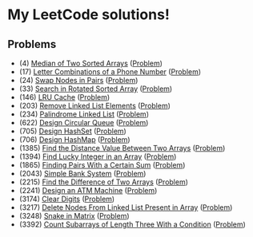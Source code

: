 # My LeetCode solutions!

## Problems
* (4) [Median of Two Sorted Arrays](solutions/l0004/src/lib.rs) ([Problem](https://leetcode.com/problems/median-of-two-sorted-arrays))
* (17) [Letter Combinations of a Phone Number](solutions/l0017/src/lib.rs) ([Problem](https://leetcode.com/problems/letter-combinations-of-a-phone-number))
* (24) [Swap Nodes in Pairs](solutions/l0024/src/lib.rs) ([Problem](https://leetcode.com/problems/swap-nodes-in-pairs))
* (33) [Search in Rotated Sorted Array](solutions/l0033/src/lib.rs) ([Problem](https://leetcode.com/problems/search-in-rotated-sorted-array))
* (146) [LRU Cache](solutions/l0146/src/lib.rs) ([Problem](https://leetcode.com/problems/lru-cache))
* (203) [Remove Linked List Elements](solutions/l0203/src/lib.rs) ([Problem](https://leetcode.com/problems/remove-linked-list-elements))
* (234) [Palindrome Linked List](solutions/l0234/src/lib.rs) ([Problem](https://leetcode.com/problems/palindrome-linked-list))
* (622) [Design Circular Queue](solutions/l0622/src/lib.rs) ([Problem](https://leetcode.com/problems/design-circular-queue))
* (705) [Design HashSet](solutions/l0705/src/lib.rs) ([Problem](https://leetcode.com/problems/design-hashset))
* (706) [Design HashMap](solutions/l0706/src/lib.rs) ([Problem](https://leetcode.com/problems/design-hashmap))
* (1385) [Find the Distance Value Between Two Arrays](solutions/l1385/src/lib.rs) ([Problem](https://leetcode.com/problems/find-the-distance-value-between-two-arrays))
* (1394) [Find Lucky Integer in an Array](solutions/l1394/src/lib.rs) ([Problem](https://leetcode.com/problems/find-lucky-integer-in-an-array))
* (1865) [Finding Pairs With a Certain Sum](solutions/l1865/src/lib.rs) ([Problem](https://leetcode.com/problems/finding-pairs-with-a-certain-sum))
* (2043) [Simple Bank System](solutions/l2043/src/lib.rs) ([Problem](https://leetcode.com/problems/simple-bank-system))
* (2215) [Find the Difference of Two Arrays](solutions/l2215/src/lib.rs) ([Problem](https://leetcode.com/problems/find-the-difference-of-two-arrays))
* (2241) [Design an ATM Machine](solutions/l2241/src/lib.rs) ([Problem](https://leetcode.com/problems/design-an-atm-machine))
* (3174) [Clear Digits](solutions/l3174/src/lib.rs) ([Problem](https://leetcode.com/problems/clear-digits))
* (3217) [Delete Nodes From Linked List Present in Array](solutions/l3217/src/lib.rs) ([Problem](https://leetcode.com/problems/delete-nodes-from-linked-list-present-in-array))
* (3248) [Snake in Matrix](solutions/l3248/src/lib.rs) ([Problem](https://leetcode.com/problems/snake-in-matrix))
* (3392) [Count Subarrays of Length Three With a Condition](solutions/l3392/src/lib.rs) ([Problem](https://leetcode.com/problems/count-subarrays-of-length-three-with-a-condition))
